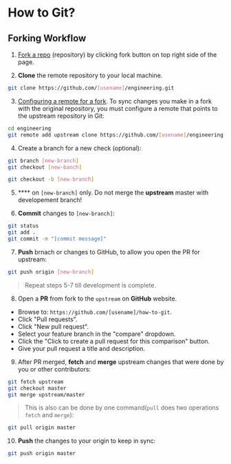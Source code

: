 How to Git?
==========

Forking Workflow
----------------

1. [Fork a repo](https://help.github.com/articles/fork-a-repo/) (repository) by clicking fork button on top right side of the page.

2. **Clone** the remote repository to your local machine.

  ```sh
  git clone https://github.com/[usename]/engineering.git
  ```

3. [Configuring a remote for a fork](https://help.github.com/articles/configuring-a-remote-for-a-fork/). To sync changes you make in a fork with the original repository, you must configure a remote that points to the upstream repository in Git:

  ```sh
  cd engineering
  git remote add upstream clone https://github.com/[usename]/engineering.git
  ```

4. Create a branch for a new check (optional):

  ```sh
  git branch [new-branch]
  git checkout [new-banch]
  ```

  ```sh
  git checkout -b [new-branch]
  ```

5. **** on `[new-branch]` only. Do not merge the **upstream** master with developement branch!

6. **Commit** changes to `[new-branch]`:

  ```sh
  git status
  git add . 
  git commit -m "[commit message]"
  ```

7. **Push** brnach or changes to GitHub, to allow you open the PR for upstream:

  ```sh
  git push origin [new-branch]
  ```
  > Repeat steps 5-7 till development is complete.
  
8. Open a **PR** from fork to the `upstream` on **GitHub** website.

  - Browse to: `https://github.com/[usename]/how-to-git`.
  - Click "Pull requests".
  - Click "New pull request".
  - Select your feature branch in the "compare" dropdown.
  - Click the "Click to create a pull request for this comparison" button.
  - Give your pull request a title and description.

9. After PR merged, **fetch** and **merge** upstream changes that were done by you or other contributors:

  ```sh
  git fetch upstream
  git checkout master
  git merge upstream/master
  ```
  > This is also can be done by one command(`pull` does two operations `fetch` and `merge`):
  
  ```sh
  git pull origin master 
  ```
10. **Push** the changes to your origin to keep in sync:

  ```sh
  git push origin master
  ```

